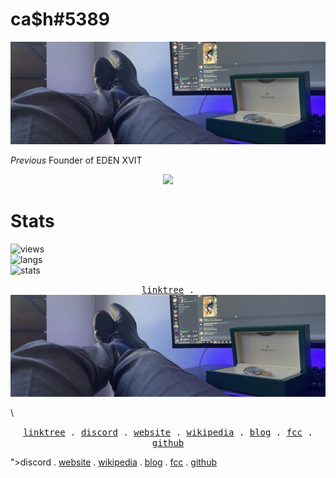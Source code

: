 # ca$h#5389

<p align="center">
  <a href="https://discord.gg/5HW4vtJH5C"><img src="banner.jpg" alt="cashbanner"></a>
</p>

*Previous* Founder of EDEN XVIT

<p align="center">
  <a href="https://github.com/idkcash">
    <img src="https://discord.c99.nl/widget/theme-2/910157944274964562.png"/>
     </a>
</p>

# Stats
![views](https://komarev.com/ghpvc/?username=idkcash&color=lightgrey) <br>
![langs](https://github-readme-stats.vercel.app/api/top-langs/?username=idkcash&layout=compact&theme=radical) </br>
![stats](https://github-readme-stats.vercel.app/api?username=idkcash&show_icons=true&theme=radical)

<p align="center">
  <!-- Monospace Font -->
  <samp>
    <a href="https://linktr.ee/idkcash">linktree</a> .
    <a href="# ca$h#5389

<p align="center">
  <a href="https://discord.gg/5HW4vtJH5C"><img src="banner.jpg" alt="cashbanner"></a>
</p>\
                                                                                
<p align="center">
  <!-- Monospace Font -->
  <samp>
    <a href="https://linktr.ee/idkcash">linktree</a> .
    <a href="https://discord.gg/JarxC9fVar">discord</a> .
    <a href="https://cash.cf">website</a> .
    <a href="https://en.wikipedia.org/wiki/User:Cashhhineir">wikipedia</a> .
    <a href="https://cash.cf/">blog</a> .
    <a href="https://www.freecodecamp.org/cashheir">fcc</a> .
    <a href="https://github.com/idkcash">github</a>
  </samp>
</p>">discord</a> .
    <a href="https://cash.cf">website</a> .
    <a href="https://en.wikipedia.org/wiki/User:Cashhhineir">wikipedia</a> .
    <a href="https://cash.cf/">blog</a> .
    <a href="https://www.freecodecamp.org/cashheir">fcc</a> .
    <a href="https://github.com/idkcash">github</a>
  </samp>
</p>
